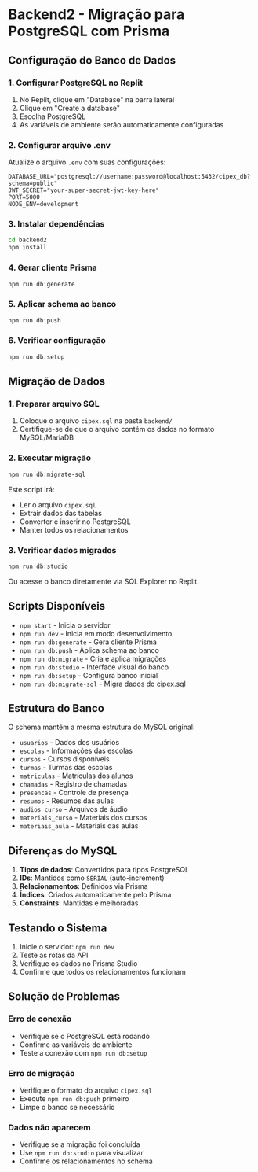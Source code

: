 
# Backend2 - Migração para PostgreSQL com Prisma

## Configuração do Banco de Dados

### 1. Configurar PostgreSQL no Replit

1. No Replit, clique em "Database" na barra lateral
2. Clique em "Create a database"
3. Escolha PostgreSQL
4. As variáveis de ambiente serão automaticamente configuradas

### 2. Configurar arquivo .env

Atualize o arquivo `.env` com suas configurações:

```env
DATABASE_URL="postgresql://username:password@localhost:5432/cipex_db?schema=public"
JWT_SECRET="your-super-secret-jwt-key-here"
PORT=5000
NODE_ENV=development
```

### 3. Instalar dependências

```bash
cd backend2
npm install
```

### 4. Gerar cliente Prisma

```bash
npm run db:generate
```

### 5. Aplicar schema ao banco

```bash
npm run db:push
```

### 6. Verificar configuração

```bash
npm run db:setup
```

## Migração de Dados

### 1. Preparar arquivo SQL

1. Coloque o arquivo `cipex.sql` na pasta `backend/`
2. Certifique-se de que o arquivo contém os dados no formato MySQL/MariaDB

### 2. Executar migração

```bash
npm run db:migrate-sql
```

Este script irá:
- Ler o arquivo `cipex.sql`
- Extrair dados das tabelas
- Converter e inserir no PostgreSQL
- Manter todos os relacionamentos

### 3. Verificar dados migrados

```bash
npm run db:studio
```

Ou acesse o banco diretamente via SQL Explorer no Replit.

## Scripts Disponíveis

- `npm start` - Inicia o servidor
- `npm run dev` - Inicia em modo desenvolvimento
- `npm run db:generate` - Gera cliente Prisma
- `npm run db:push` - Aplica schema ao banco
- `npm run db:migrate` - Cria e aplica migrações
- `npm run db:studio` - Interface visual do banco
- `npm run db:setup` - Configura banco inicial
- `npm run db:migrate-sql` - Migra dados do cipex.sql

## Estrutura do Banco

O schema mantém a mesma estrutura do MySQL original:

- `usuarios` - Dados dos usuários
- `escolas` - Informações das escolas
- `cursos` - Cursos disponíveis
- `turmas` - Turmas das escolas
- `matriculas` - Matrículas dos alunos
- `chamadas` - Registro de chamadas
- `presencas` - Controle de presença
- `resumos` - Resumos das aulas
- `audios_curso` - Arquivos de áudio
- `materiais_curso` - Materiais dos cursos
- `materiais_aula` - Materiais das aulas

## Diferenças do MySQL

1. **Tipos de dados**: Convertidos para tipos PostgreSQL
2. **IDs**: Mantidos como `SERIAL` (auto-increment)
3. **Relacionamentos**: Definidos via Prisma
4. **Índices**: Criados automaticamente pelo Prisma
5. **Constraints**: Mantidas e melhoradas

## Testando o Sistema

1. Inicie o servidor: `npm run dev`
2. Teste as rotas da API
3. Verifique os dados no Prisma Studio
4. Confirme que todos os relacionamentos funcionam

## Solução de Problemas

### Erro de conexão
- Verifique se o PostgreSQL está rodando
- Confirme as variáveis de ambiente
- Teste a conexão com `npm run db:setup`

### Erro de migração
- Verifique o formato do arquivo `cipex.sql`
- Execute `npm run db:push` primeiro
- Limpe o banco se necessário

### Dados não aparecem
- Verifique se a migração foi concluída
- Use `npm run db:studio` para visualizar
- Confirme os relacionamentos no schema
